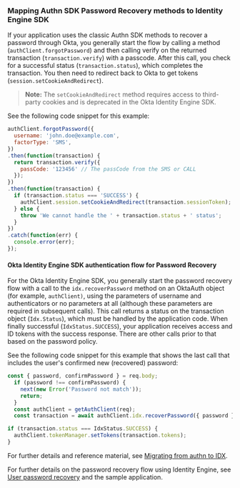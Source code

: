 ### Mapping Authn SDK Password Recovery methods to Identity Engine SDK

If your application uses the classic Authn SDK methods to recover a password through Okta, you generally start the flow by calling a method (`authClient.forgotPassword`) and then calling verify on the returned transaction (`transaction.verify`) with a passcode. After this call, you check for a successful status (`transaction.status`), which completes the transaction. You then need to redirect back to Okta to get tokens (`session.setCookieAndRedirect`).

> **Note:** The `setCookieAndRedirect` method requires access to third-party cookies and is deprecated in the Okta Identity Engine SDK.

See the following code snippet for this example:

```JavaScript
authClient.forgotPassword({
  username: 'john.doe@example.com',
  factorType: 'SMS',
})
.then(function(transaction) {
  return transaction.verify({
    passCode: '123456' // The passCode from the SMS or CALL
  });
})
.then(function(transaction) {
  if (transaction.status === 'SUCCESS') {
    authClient.session.setCookieAndRedirect(transaction.sessionToken);
  } else {
    throw 'We cannot handle the ' + transaction.status + ' status';
  }
})
.catch(function(err) {
  console.error(err);
});
```

#### Okta Identity Engine SDK authentication flow for Password Recovery

For the Okta Identity Engine SDK, you generally start the password recovery flow with a call to the `idx.recoverPassword` method on an OktaAuth object (for example, `authClient)`, using the parameters of username and authenticators or no parameters at all (although these parameters are required in subsequent calls). This call returns a status on the transaction object (`Idx.Status`), which must be handled by the application code. When finally successful (`IdxStatus.SUCCESS`), your application receives access and ID tokens with the success response. There are other calls prior to that based on the password policy.

See the following code snippet for this example that shows the last call that includes the user's confirmed new (recovered) password:

```JavaScript
const { password, confirmPassword } = req.body;
  if (password !== confirmPassword) {
    next(new Error('Password not match'));
    return;
  }
  const authClient = getAuthClient(req);
  const transaction = await authClient.idx.recoverPassword({ password });

if (transaction.status === IdxStatus.SUCCESS) {
  authClient.tokenManager.setTokens(transaction.tokens);
}
```
For further details and reference material, see [Migrating from authn to IDX](https://github.com/okta/okta-auth-js/blob/master/docs/migrate-from-authn-to-idx.md).

For further details on the password recovery flow using Identity Engine, see [User password recovery](/docs/guides/oie-embedded-sdk-use-case-pwd-recovery-mfa/nodejs/main/#_1-the-user-selects-the-forgot-password-link) and the sample application.
